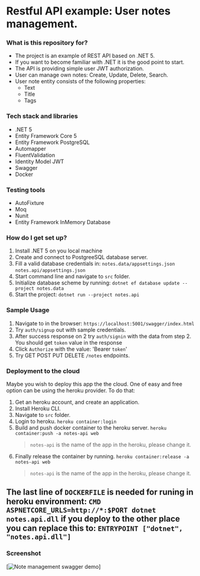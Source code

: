 
# Restful API example: User notes management.

### What is this repository for? ###

* The project is an example of REST API based on .NET 5.
* If you want to become familiar with .NET it is the good point to start.
* The API is providing simple user JWT authorization.
* User can manage own notes: Create, Update, Delete, Search.
* User note entity consists of the following properties:
    - Text
    - Title
    - Tags

### Tech stack and libraries ####

 * .NET 5
 * Entity Framework Core 5
 * Entity Framework PostgreSQL 
 * Automapper
 * FluentValidation
 * Identity Model JWT
 * Swagger
 * Docker

### Testing tools ####

 * AutoFixture
 * Moq
 * Nunit
 * Entity Framework InMemory Database

### How do I get set up? ###

 1. Install .NET 5 on you local machine
 2. Create and connect to PostgreeSQL database server.
 3. Fill a valid database credentials in:
    ```notes.data/appsettings.json```
    ```notes.api/appsettings.json```
 4. Start command line and navigate to ```src``` folder.
 5. Initialize database scheme by running:
    ```dotnet ef database update --project notes.data```
 5. Start the project:
    ```dotnet run --project notes.api```

### Sample Usage ###
 1. Navigate to in the browser:
   ```https://localhost:5001/swagger/index.html```
 2. Try ```auth/signup``` out with sample credentials.
 3. After success response on 2 try ```auth/signin``` with the data from step 2. You should get ```token``` value in the response
 5. Click ```Authorize``` with the value: 'Bearer ```token```'
 6. Try GET POST PUT DELETE `/notes` endpoints.

### Deployment to the cloud ###
Maybe you wish to deploy this app the the cloud. One of easy and free option can be using the heroku provider. To do that:
 1. Get an heroku account, and create an application.
 2. Install Heroku CLI.
 3. Navigate to ```src``` folder.
 4. Login to heroku.
  ```heroku container:login```
 5. Build and push docker container to the heroku server.
  ```heroku container:push -a notes-api web```
      > ```notes-api``` is the name of the app in the heroku, please change it.
 6. Finally release the container by running.
  ```heroku container:release -a notes-api web```
    > ```notes-api``` is the name of the app in the heroku, please change it.

  The last line of ```DOCKERFILE```  is needed for runing in heroku environment:
  ```CMD ASPNETCORE_URLS=http://*:$PORT dotnet notes.api.dll```
 if you deploy to the other place you can replace this to:
  ```ENTRYPOINT ["dotnet", "notes.api.dll"]```
---
### Screenshot ###
[![Note management swagger demo](screen.png)]